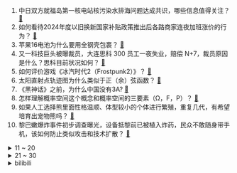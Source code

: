1. 中日双方就福岛第一核电站核污染水排海问题达成共识，哪些信息值得关注？ [:link:](https://www.zhihu.com/question/667677159)
2. 如何看待2024年度以旧换新国家补贴政策推出后各路商家连夜加班涨价的行为？ [:link:](https://www.zhihu.com/question/665967445)
3. 苹果16电池为什么要用全钢壳包裹？ [:link:](https://www.zhihu.com/question/667670830)
4. 又一科技巨头被曝裁员，大连思科 300 员工一夜失业，赔偿 N+7，裁员原因是什么？思科目前状况如何？ [:link:](https://www.zhihu.com/question/667658812)
5. 如何评价游戏《冰汽时代2（Frostpunk2）》？ [:link:](https://www.zhihu.com/question/479345588)
6. 太阳直射点轨迹图为什么类似于正（余）弦函数？ [:link:](https://www.zhihu.com/question/666493494)
7. 《黑神话》之前，为什么中国没有3A? [:link:](https://www.zhihu.com/question/665336078)
8. 怎样理解概率空间这个概念和概率空间的三要素（Ω，F，P）？ [:link:](https://www.zhihu.com/question/20642770)
9. 如果人工选择熊里面性格温顺、体型较小的个体进行繁殖，重复几代，有希望培育出宠物熊吗？ [:link:](https://www.zhihu.com/question/283859616)
10. 黎巴嫩爆炸事件初步调查曝光，设备抵黎前已被植入炸药，民众不敢随身带手机，该如何防止类似攻击和技术扩散？ [:link:](https://www.zhihu.com/question/667655235)
<details>
<summary>11 ~ 20</summary>

11. 什么是算力网络（Compute First Networking）？ [:link:](https://www.zhihu.com/question/352119345)
12. 3 年赚 102 万外卖小哥疑车祸住院、杭州外卖员路边猝死，我们该如何拯救「单王」之殇？ [:link:](https://www.zhihu.com/question/667486219)
13. 如何看待 iPhone16 发布，iPhone15销量反而暴涨？年轻人「买新不买旧」观念开始转变了吗？ [:link:](https://www.zhihu.com/question/667665959)
14. 为什么星链用户才370万？ [:link:](https://www.zhihu.com/question/667505468)
15. 河南叶县强拆大学生创业果园称「确保重点项目落地」，官方回应「全面调查」，具体情况如何，透露出哪些问题？ [:link:](https://www.zhihu.com/question/667512606)
16. 人脱离了低级趣味会是什么样？ [:link:](https://www.zhihu.com/question/38427264)
17. 《DOTA2》Ti13 外网收视率创五年内最低，你觉得这是什么原因导致的？ [:link:](https://www.zhihu.com/question/667573478)
18. 为什么到了成都就让人有非常安逸的感觉？ [:link:](https://www.zhihu.com/question/656785094)
19. 开发FF系列的游戏公司SE将引入多样性团队审查，这是否意味“耶路撒冷”蒂法等角色将遭遇重大危机？ [:link:](https://www.zhihu.com/question/667686348)
20. 如何评价《绝区零》凯撒角色展示｜卡吕冬的骑行? [:link:](https://www.zhihu.com/question/667669851)
</details>
<details>
<summary>21 ~ 30</summary>

21. 4 岁男孩患上「皮肤饥饿症」，食欲下降，喜欢啃指甲，这是一种什么病？若不及时治疗将产生哪些影响？ [:link:](https://www.zhihu.com/question/667651867)
22. 微积分到底是什么? [:link:](https://www.zhihu.com/question/336322284)
23. 北京将适时取消普通住宅和非普通住宅标准，优化商品住宅用地交易规则，将带来哪些影响？ [:link:](https://www.zhihu.com/question/667652106)
24. 如何评价大谷翔平达成MLB单赛季「50轰50盗」历史性成就？ [:link:](https://www.zhihu.com/question/667556279)
25. S14 全球总决赛参赛大龄选手中不乏 Faker、小花生，究竟是他们天赋绝顶还是电竞吃青春饭是伪命题？ [:link:](https://www.zhihu.com/question/667572374)
26. 樊振东的超级全满贯是什么含金量? [:link:](https://www.zhihu.com/question/664837286)
27. 医学生在医院实习国庆只有3天假，是否违法？ [:link:](https://www.zhihu.com/question/667341913)
28. 如果你能回到过去的某个节点，你最想回到什么时候？ [:link:](https://www.zhihu.com/question/662443795)
29. 国乒历代运动员中谁的天赋最高？ [:link:](https://www.zhihu.com/question/667183832)
30. 9 月 20 日北京雨后出现绝美晚霞，你拍到了吗？ [:link:](https://www.zhihu.com/question/667699617)
</details><details>
<summary>bilibili</summary>

</details>